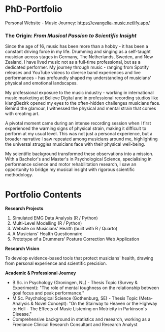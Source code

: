 # PhD-Portfolio

Personal Website - Music Journey: https://evangelia-music.netlify.app/

### The Origin: *From Musical Passion to Scientific Insight*

Since the age of 16, music has been more than a hobby - it has been a constant driving force in my life. Drumming and singing as a self-taught musician across stages in Germany, The Netherlands, Sweden, and New Zealand, I have lived music not as a full-time professional, but as a dedicated performer. My journey through music - ranging from Spotify releases and YouTube videos to diverse band experiences and live performances - has profoundly shaped my understanding of musicians' physical and emotional landscapes.

My professional exposure to the music industry - working in international music marketing at Believe Digital and in professional recording studios like klangBezirk opened my eyes to the often-hidden challenges musicians face. Behind the glamour, I witnessed the physical and mental strain that comes with creating art.

A pivotal moment came during an intense recording session when I first experienced the warning signs of physical strain, making it difficult to perform at my usual level. This was not just a personal experience, but a broader narrative I saw repeated among musicians around me, highlighting the universal struggles musicians face with their physical well-being.

My scientific background transformed these observations into a mission. With a Bachelor's and Master's in Psychological Science, specialising in performance 
science and motor rehabilitation research, I saw an opportunity to bridge my musical insight with rigorous scientific methodology.

# Portfolio Contents

**Research Projects**
1. Simulated EMG Data Analysis (R / Python)
2. Multi-Level Modelling (R / Python)
3. Website on Musicians' Health (built with R / Quarto)
4. A Musicians' Health Questionnaire
5. Prototype of a Drummers' Posture Correction Web Application

**Research Vision**

To develop evidence-based tools that protect musicians' health, drawing from personal experience and scientific precision.

**Academic & Professional Journey**
* B.Sc. in Psychology (Groningen, NL) - Thesis Topic (Survey & Experiment): "The role of mental toughness on the relationship between goal focus and peak performance."
* M.Sc. Psychological Science (Gothenburg, SE) - Thesis Topic (Meta-Analysis & Novel Concept): "On the Stairway to Heaven or the Highway to Hell - The Effects of Music Listening on Motricity in Parkinson's Disease."
* Comprehensive background in statistics and research, working as a Freelance Clinical Research Consultant and Research Analyst
